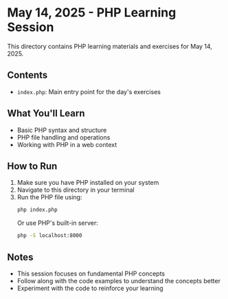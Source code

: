 # May 14, 2025 - PHP Learning Session

This directory contains PHP learning materials and exercises for May 14, 2025.

## Contents

- `index.php`: Main entry point for the day's exercises

## What You'll Learn

- Basic PHP syntax and structure
- PHP file handling and operations
- Working with PHP in a web context

## How to Run

1. Make sure you have PHP installed on your system
2. Navigate to this directory in your terminal
3. Run the PHP file using:
   ```bash
   php index.php
   ```
   Or use PHP's built-in server:
   ```bash
   php -S localhost:8000
   ```

## Notes

- This session focuses on fundamental PHP concepts
- Follow along with the code examples to understand the concepts better
- Experiment with the code to reinforce your learning 